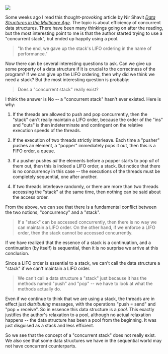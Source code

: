 ![](https://substackcdn.com/image/fetch/w_1456,c_limit,f_auto,q_auto:good,fl_progressive:steep/https%3A%2F%2Fbucketeer-e05bbc84-baa3-437e-9518-adb32be77984.s3.amazonaws.com%2Fpublic%2Fimages%2F8f788ca3-b459-422c-98de-4aab9fbd6c62_150x230.jpeg)

<span>Some weeks ago I read this thought-provoking article by Nir Shavit</span> _[Data Structures in the Multicore Age](http://cacm.acm.org/magazines/2011/3/105308-data-structures-in-the-multicore-age)_<span>. The topic is about efficiency of concurrent data structures. There have been many thinkings going on after the reading, but the most interesting point to me is that the author started trying to use a "concurrent stack", but ended up happily using a pool.</span>

> "In the end, we gave up the stack's LIFO ordering in the name of performance."

Now there can be several interesting questions to ask. Can we give up some property of a data structure if it is crucial to the correctness of the program? If we can give up the LIFO ordering, then why did we think we need a stack? But the most interesting question is probably:

> Does a "concurrent stack" really exist?

I think the answer is No -- a "concurrent stack" hasn't ever existed. Here is why:

1.  If the threads are allowed to push and pop concurrently, then the "stack" can't really maintain a LIFO order, because the order of the "ins" and "outs" is then indeterminate and contingent on the relative execution speeds of the threads.

2.  If the execution of two threads strictly interleave. Each time a "pusher" pushes an element, a "popper" immediately pops it out, then this is a FIFO order, a queue.

3.  <span>If a pusher pushes</span> _all_ <span>the elements before a popper starts to pop</span> _all_ <span>of them out, then this is indeed a LIFO order, a stack. But notice that there is no concurrency in this case -- the executions of the threads must be completely sequential, one after another.</span>

4.  If two threads interleave randomly, or there are more than two threads accessing the "stack" at the same time, then nothing can be said about the access order.

From the above, we can see that there is a fundamental conflict between the two notions, "concurrency" and a "stack".

> If a "stack" can be accessed concurrently, then there is no way we can maintain a LIFO order. On the other hand, if we enforce a LIFO order, then the stack cannot be accessed concurrently.

If we have realized that the essence of a stack is a continuation, and a continuation (by itself) is sequential, then it is no surprise we arrive at this conclusion.

Since a LIFO order is essential to a stack, we can't call the data structure a "stack" if we can't maintain a LIFO order.

> We can't call a data structure a "stack" just because it has the methods named "push" and "pop" -- we have to look at what the methods actually do.

<span>Even if we continue to think that we are using a stack, the threads are in effect just</span> _distributing_ <span>messages, with the operations "push = send" and "pop = receive". So in essence this data structure is a</span> _pool_<span>. This exactly justifies the author's relaxation to a pool, although no actual relaxation happens -- the data structure has been a pool from the beginning. It was just disguised as a stack and less efficient.</span>

So we see that the concept of a "concurrent stack" does not really exist. We also see that some data structures we have in the sequential world may not have concurrent counterparts.
